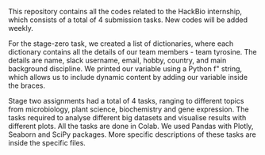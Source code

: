 This repository contains all the codes related to the HackBio internship, which consists of a total of 4 submission tasks. New codes will be added weekly.

For the stage-zero task, we created a list of dictionaries, where each dictionary contains all the details of our team members - team tyrosine. The details are name, slack username, email, hobby, country, and main background discipline. We printed our variable using a Python f" string, which allows us to include dynamic content by adding our variable inside the braces.   

Stage two assignments had a total of 4 tasks, ranging to different topics from microbiology, plant science, biochemistry and gene expression. The tasks required to analyse different big datasets and visualise results with different plots. All the tasks are done in Colab. We used Pandas with Plotly, Seaborn and SciPy packages. More specific descriptions of these tasks are inside the specific files.
